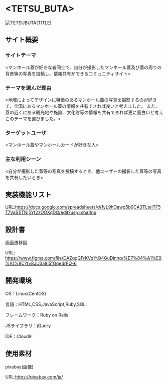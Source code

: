 # <TETSU_BUTA>

![TETSUBUTA(TITLE)](https://user-images.githubusercontent.com/117328822/212269817-ea86bc6a-0fab-4535-8aff-770bae9d8903.png)


## サイト概要

### サイトテーマ

<マンホール蓋が好きな者同士で、自分が撮影したマンホール蓋及び蓋の周りの背景等の写真を投稿し、情報共有ができるコミュニティサイト>

### テーマを選んだ理由

<地域によってデザインに特徴のあるマンホール蓋の写真を撮影するのが好きで、全国にあるマンホール蓋の情報を共有できれば良いと考えました。
また、蓋の近くにある観光地や施設、文化財等の情報も共有できれば更に面白いと考えこのテーマを選びました。>

### ターゲットユーザ

<マンホール蓋やマンホールカードが好きな人>

### 主な利用シーン

<自分が撮影した蓋等の写真を投稿するとき、他ユーザーの撮影した蓋等の写真を共有したいとき>


## 実装機能リスト

URL:https://docs.google.com/spreadsheets/d/1yL9hOawq5b9CA3TLteiTF5T7VaS1iTNj5Yt2zOOXqDQ/edit?usp=sharing

## 設計書

画面遷移図

URL: https://www.figma.com/file/DAZqqGFrKVqYtQ4GuDjnnq/%E7%84%A1%E9%A1%8C?t=8JU3a8I5fGqe4rFQ-6

## 開発環境

OS：Linux(CentOS)

言語：HTML,CSS,JavaScript,Ruby,SQL

フレームワーク：Ruby on Rails

JSライブラリ：jQuery

IDE：Cloud9

## 使用素材

pixabay(画像)

URL:https://pixabay.com/ja/

